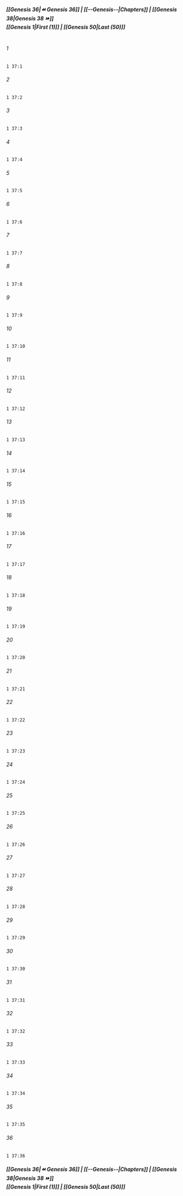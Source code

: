 
##### **[[Genesis 36|⏪ Genesis 36]] | [[--Genesis--|Chapters]] | [[Genesis 38|Genesis 38 ⏩]]**<br>**[[Genesis 1|First (1)]] | [[Genesis 50|Last (50)]]**<br><br>

###### 1
``` verse
1 37:1
```
###### 2
``` verse
1 37:2
```
###### 3
``` verse
1 37:3
```
###### 4
``` verse
1 37:4
```
###### 5
``` verse
1 37:5
```
###### 6
``` verse
1 37:6
```
###### 7
``` verse
1 37:7
```
###### 8
``` verse
1 37:8
```
###### 9
``` verse
1 37:9
```
###### 10
``` verse
1 37:10
```
###### 11
``` verse
1 37:11
```
###### 12
``` verse
1 37:12
```
###### 13
``` verse
1 37:13
```
###### 14
``` verse
1 37:14
```
###### 15
``` verse
1 37:15
```
###### 16
``` verse
1 37:16
```
###### 17
``` verse
1 37:17
```
###### 18
``` verse
1 37:18
```
###### 19
``` verse
1 37:19
```
###### 20
``` verse
1 37:20
```
###### 21
``` verse
1 37:21
```
###### 22
``` verse
1 37:22
```
###### 23
``` verse
1 37:23
```
###### 24
``` verse
1 37:24
```
###### 25
``` verse
1 37:25
```
###### 26
``` verse
1 37:26
```
###### 27
``` verse
1 37:27
```
###### 28
``` verse
1 37:28
```
###### 29
``` verse
1 37:29
```
###### 30
``` verse
1 37:30
```
###### 31
``` verse
1 37:31
```
###### 32
``` verse
1 37:32
```
###### 33
``` verse
1 37:33
```
###### 34
``` verse
1 37:34
```
###### 35
``` verse
1 37:35
```
###### 36
``` verse
1 37:36
```

##### **[[Genesis 36|⏪ Genesis 36]] | [[--Genesis--|Chapters]] | [[Genesis 38|Genesis 38 ⏩]]**<br>**[[Genesis 1|First (1)]] | [[Genesis 50|Last (50)]]**
